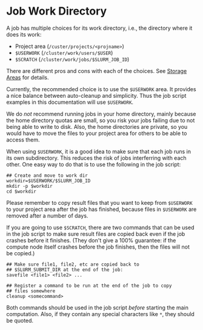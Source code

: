# Job Work Directory

A job has multiple choices for its work directory, i.e., the directory
where it does its work:

- Project area (`/custer/projects/<projname>`)
- `$USERWORK` (`/cluster/work/users/$USER`)
- `$SCRATCH` (`/cluster/work/jobs/$SLURM_JOB_ID`)

There are different pros and cons with each of the choices.  See
[Storage Areas](../storage/clusters.md) for details.

Currently, the recommended choice is to use the `$USERWORK` area.  It
provides a nice balance between auto-cleanup and simplicity.  Thus the
job script examples in this documentation will use `$USERWORK`.

We do _not_ recommend running jobs in your home directory, mainly
because the home directory quotas are small, so you risk your jobs
failing due to not being able to write to disk.  Also, the home
directories are private, so you would have to move the files to your
project area for others to be able to access them.

When using `$USERWORK`, it is a good idea to make sure that each job
runs in its own subdirectory.  This reduces the risk of jobs
interferring with each other.  One easy way to do that is to use the
following in the job script:

    ## Create and move to work dir
    workdir=$USERWORK/$SLURM_JOB_ID
	mkdir -p $workdir
	cd $workdir

Please remember to copy result files that you want to keep from
`$USERWORK` to your project area after the job has finished, because
files in `$USERWORK` are removed after a number of days.

If you are going to use `$SCRATCH`, there are two commands that can be
used in the job script to make sure result files are copied back even
if the job crashes before it finishes. (They don't give a 100%
guarantee: if the compute node itself crashes before the job finishes,
then the files will not be copied.)

	## Make sure file1, file2, etc are copied back to
	## $SLURM_SUBMIT_DIR at the end of the job:
    savefile <file1> <file2> ...

    ## Register a command to be run at the end of the job to copy
	## files somewhere
	cleanup <somecommand>

Both commands should be used in the job script _before_ starting the
main computation.  Also, if they contain any special characters like
`*`, they should be quoted.
